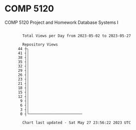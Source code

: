 # COMP 5120
COMP 5120 Project and Homework 
Database Systems I

```

        Total Views per Day from 2023-05-02 to 2023-05-27

        Repository Views
      44 ┼╮
      41 ┤│
      38 ┤│
      35 ┤│
      32 ┤│
      29 ┤│
      26 ┤│
      23 ┤│
      21 ┤│
      18 ┤│
      15 ┤│
      12 ┤│
       9 ┤│
       6 ┤│
       3 ┤│
       0 ┤╰────────────────────────

        Chart last updated - Sat May 27 23:56:22 2023 UTC
        
```
